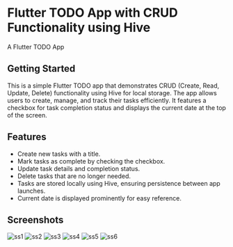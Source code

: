 # Flutter TODO App with CRUD Functionality using Hive

A Flutter TODO App

## Getting Started

This is a simple Flutter TODO app that demonstrates CRUD (Create, Read, Update, Delete) functionality using Hive for local storage. The app allows users to create, manage, and track their tasks efficiently. It features a checkbox for task completion status and displays the current date at the top of the screen.

## Features

- Create new tasks with a title.
- Mark tasks as complete by checking the checkbox.
- Update task details and completion status.
- Delete tasks that are no longer needed.
- Tasks are stored locally using Hive, ensuring persistence between app launches.
- Current date is displayed prominently for easy reference.

## Screenshots

![ss1](https://github.com/ha7san14/Flutter_Todo_App/assets/110732985/887d38b4-c16c-4505-a86a-7305c8cb45dc)
![ss2](https://github.com/ha7san14/Flutter_Todo_App/assets/110732985/555cb18a-336d-4a98-b72e-2bca6d039b25)
![ss3](https://github.com/ha7san14/Flutter_Todo_App/assets/110732985/917688b2-fc4e-48b1-90ef-9048a4ae2c5e)
![ss4](https://github.com/ha7san14/Flutter_Todo_App/assets/110732985/2fa00199-51c2-4173-90ca-4d05a3d20df5)
![ss5](https://github.com/ha7san14/Flutter_Todo_App/assets/110732985/6576c421-ccdb-4114-9b0e-9f152d5a33e2)
![ss6](https://github.com/ha7san14/Flutter_Todo_App/assets/110732985/dd2c9662-ea23-4ebd-89e5-26a12f12f2b7)
